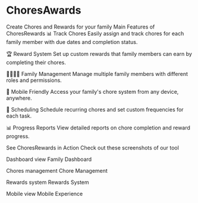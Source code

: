 # ChoresAwards
Create Chores and Rewards for your family
Main Features of ChoresRewards
📊
Track Chores
Easily assign and track chores for each family member with due dates and completion status.

🏆
Reward System
Set up custom rewards that family members can earn by completing their chores.

👨‍👩‍👧‍👦
Family Management
Manage multiple family members with different roles and permissions.

📱
Mobile Friendly
Access your family's chore system from any device, anywhere.

📅
Scheduling
Schedule recurring chores and set custom frequencies for each task.

📊
Progress Reports
View detailed reports on chore completion and reward progress.

See ChoresRewards in Action
Check out these screenshots of our tool

Dashboard view
Family Dashboard

Chores management
Chore Management

Rewards system
Rewards System

Mobile view
Mobile Experience
